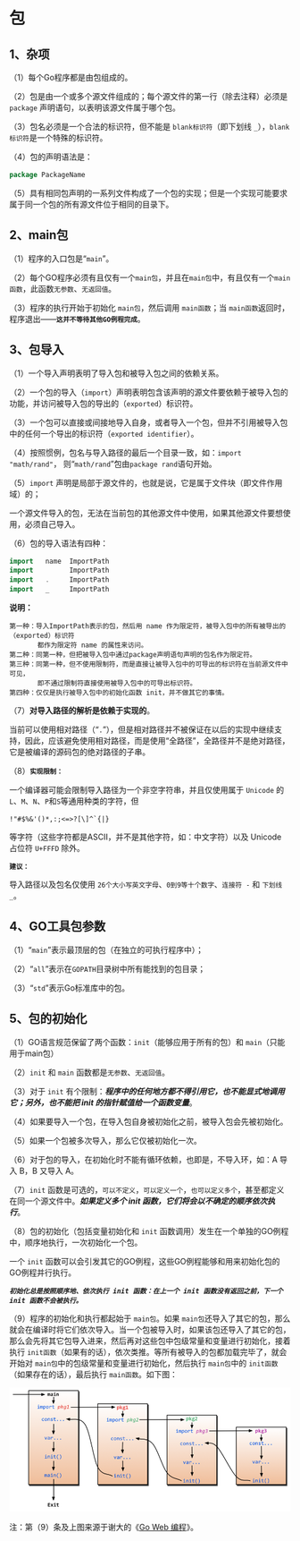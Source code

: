 
包
===

## 1、杂项

（1）每个Go程序都是由包组成的。

（2）包是由一个或多个源文件组成的；每个源文件的第一行（除去注释）必须是 `package` 声明语句，以表明该源文件属于哪个包。

（3）包名必须是一个合法的标识符，但不能是 `blank标识符`（即下划线 `_`），`blank标识符`是一个特殊的标识符。

（4）包的声明语法是：
```go
package PackageName
```

（5）具有相同包声明的一系列文件构成了一个包的实现；但是一个实现可能要求属于同一个包的所有源文件位于相同的目录下。


## 2、main包

（1）程序的入口包是“`main`”。

（2）每个GO程序必须有且仅有一个`main包`，并且在`main包`中，有且仅有一个`main函数`，此函数`无参数`、`无返回值`。

（3）程序的执行开始于初始化 `main包`，然后调用 `main函数`；当 `main函数`返回时，程序退出——**`这并不等待其他GO例程完成`**。


## 3、包导入

（1）一个导入声明表明了导入包和被导入包之间的依赖关系。

（2）一个包的导入（`import`）声明表明包含该声明的源文件要依赖于被导入包的功能，并访问被导入包的导出的（`exported`）标识符。

（3）一个包可以直接或间接地导入自身，或者导入一个包，但并不引用被导入包中的任何一个导出的标识符（`exported identifier`）。

（4）按照惯例，包名与导入路径的最后一个目录一致，如：`import "math/rand"`， 则“`math/rand`”包由`package rand`语句开始。

（5）`import` 声明是局部于源文件的，也就是说，它是属于文件块（即文件作用域）的；

一个源文件导入的包，无法在当前包的其他源文件中使用，如果其他源文件要想使用，必须自己导入。

（6）包的导入语法有四种：
```go
import   name  ImportPath
import         ImportPath
import   .     ImportPath
import   _     ImportPath
```
**说明：**

    第一种：导入ImportPath表示的包，然后用 name 作为限定符，被导入包中的所有被导出的（exported）标识符
           都作为限定符 name 的属性来访问。
    第二种：同第一种，但把被导入包中通过package声明语句声明的包名作为限定符。
    第三种：同第一种，但不使用限制符，而是直接让被导入包中的可导出的标识符在当前源文件中可见，
           即不通过限制符直接使用被导入包中的可导出标识符。
    第四种：仅仅是执行被导入包中的初始化函数 init，并不做其它的事情。

（7）**对导入路径的解析是依赖于实现的**。

当前可以使用相对路径（“`.`”），但是相对路径并不被保证在以后的实现中继续支持，因此，应该避免使用相对路径，而是使用“全路径”，全路径并不是绝对路径，它是被编译的源码包的绝对路径的子串。

（8）**`实现限制：`**

一个编译器可能会限制导入路径为一个非空字符串，并且仅使用属于 `Unicode` 的 `L`、`M`、`N`、`P`和`S`等通用种类的字符，但
```
!"#$%&'()*,:;<=>?[\]^`{|}
```
等字符（这些字符都是ASCII，并不是其他字符，如：中文字符）以及 Unicode 占位符 `U+FFFD` 除外。

**`建议：`**

导入路径以及包名仅使用 `26个大小写英文字母`、`0到9等十个数字`、`连接符 -` 和 `下划线 _`。


## 4、GO工具包参数

（1）“`main`”表示最顶层的包（在独立的可执行程序中）；

（2）“`all`”表示在`GOPATH`目录树中所有能找到的包目录；

（3）“`std`”表示Go标准库中的包。


## 5、包的初始化

（1）GO语言规范保留了两个函数：`init`（能够应用于所有的包）和 `main`（只能用于main包）

（2）`init` 和 `main` 函数都是`无参数`、`无返回值`。

（3）对于 `init` 有个限制：_**程序中的任何地方都不得引用它，也不能显式地调用它；另外，也不能把 init 的指针赋值给一个函数变量**_。

（4）如果要导入一个包，在导入包自身被初始化之前，被导入包会先被初始化。

（5）如果一个包被多次导入，那么它仅被初始化一次。

（6）对于包的导入，在初始化时不能有循环依赖，也即是，不导入环，如：A 导入 B，B 又导入 A。

（7）`init` 函数是可选的，`可以不定义`，`可以定义一个`，`也可以定义多个`，甚至都定义在同一个源文件中。**_如果定义多个 init 函数，它们将会以不确定的顺序依次执行_**。

（8）包的初始化（包括变量初始化和 `init` 函数调用）发生在一个单独的GO例程中，顺序地执行，一次初始化一个包。

一个 `init` 函数可以会引发其它的GO例程，这些GO例程能够和用来初始化包的GO例程并行执行。

**_`初始化总是按照顺序地、依次执行 init 函数：在上一个 init 函数没有返回之前，下一个 init 函数不会被执行。`_**

（9）程序的初始化和执行都起始于 `main包`。如果 `main包`还导入了其它的包，那么就会在编译时将它们依次导入。当一个包被导入时，如果该包还导入了其它的包，那么会先将其它包导入进来，然后再对这些包中包级常量和变量进行初始化，接着执行 `init函数`（如果有的话），依次类推。等所有被导入的包都加载完毕了，就会开始对 `main包`中的包级常量和变量进行初始化，然后执行 `main包`中的 `init函数`（如果存在的话），最后执行 `main函数`。如下图：

![package init](./_static/package-init.png)

注：第（9）条及上图来源于谢大的《[Go Web 编程](https://github.com/astaxie/build-web-application-with-golang/blob/master/ebook/02.3.md#main%E5%87%BD%E6%95%B0%E5%92%8Cinit%E5%87%BD%E6%95%B0)》。
